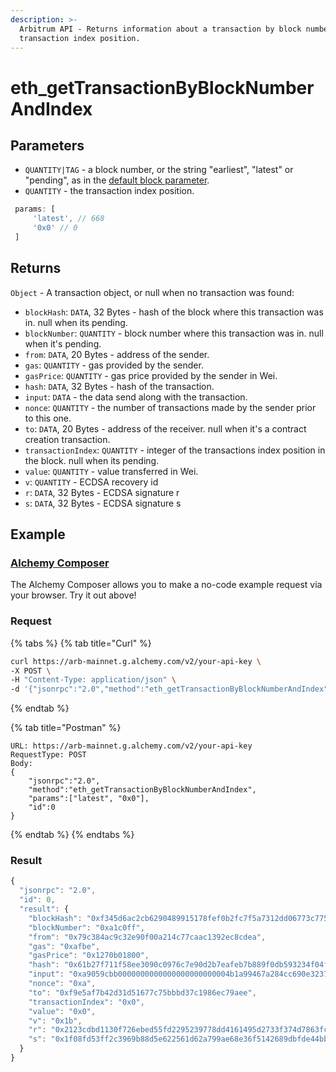 ```yaml
---
description: >-
  Arbitrum API - Returns information about a transaction by block number and
  transaction index position.
---
```


# eth\_getTransactionByBlockNumberAndIndex

## Parameters

* `QUANTITY|TAG` - a block number, or the string "earliest", "latest" or "pending", as in the [default block parameter](https://eth.wiki/json-rpc/API#the-default-block-parameter).
* `QUANTITY` - the transaction index position.

```javascript
 params: [ 
     'latest', // 668 
     '0x0' // 0 
 ]
```

## Returns

`Object` - A transaction object, or null when no transaction was found:

* `blockHash`: `DATA`, 32 Bytes - hash of the block where this transaction was in. null when its pending.
* `blockNumber`: `QUANTITY` - block number where this transaction was in. null when it's pending.
* `from`: `DATA`, 20 Bytes - address of the sender.
* `gas`: `QUANTITY` - gas provided by the sender.
* `gasPrice`: `QUANTITY` - gas price provided by the sender in Wei.
* `hash`: `DATA`, 32 Bytes - hash of the transaction.
* `input`: `DATA` - the data send along with the transaction.
* `nonce`: `QUANTITY` - the number of transactions made by the sender prior to this one.
* `to`: `DATA`, 20 Bytes - address of the receiver. null when it's a contract creation transaction.
* `transactionIndex`: `QUANTITY` - integer of the transactions index position in the block. null when its pending.
* `value`: `QUANTITY` - value transferred in Wei.
* `v`: `QUANTITY` - ECDSA recovery id
* `r`: `DATA`, 32 Bytes - ECDSA signature r
* `s`: `DATA`, 32 Bytes - ECDSA signature s

## Example

### [Alchemy Composer](https://composer.alchemyapi.io/?composer\_state=%7B%22chain%22%3A0%2C%22network%22%3A0%2C%22methodName%22%3A%22eth\_getTransactionByBlockNumberAndIndex%22%2C%22paramValues%22%3A%5B%22latest%22%2C%22%22%5D%7D)

The Alchemy Composer allows you to make a no-code example request via your browser. Try it out above!

### Request

{% tabs %}
{% tab title="Curl" %}
```bash
curl https://arb-mainnet.g.alchemy.com/v2/your-api-key \
-X POST \
-H "Content-Type: application/json" \
-d '{"jsonrpc":"2.0","method":"eth_getTransactionByBlockNumberAndIndex","params":["latest", "0x0"],"id":0}'
```
{% endtab %}

{% tab title="Postman" %}
```http
URL: https://arb-mainnet.g.alchemy.com/v2/your-api-key
RequestType: POST
Body: 
{
    "jsonrpc":"2.0",
    "method":"eth_getTransactionByBlockNumberAndIndex",
    "params":["latest", "0x0"],
    "id":0
}
```
{% endtab %}
{% endtabs %}

### Result

```javascript
{
  "jsonrpc": "2.0",
  "id": 0,
  "result": {
    "blockHash": "0xf345d6ac2cb6290489915178fef0b2fc7f5a7312dd06773c77532de6740b2b4d",
    "blockNumber": "0xa1c0ff",
    "from": "0x79c384ac9c32e90f00a214c77caac1392ec8cdea",
    "gas": "0xafbe",
    "gasPrice": "0x1270b01800",
    "hash": "0x61b27f711f58ee3090c0976c7e90d2b7eafeb7b889f0db593234f04f8ce07f22",
    "input": "0xa9059cbb0000000000000000000000004b1a99467a284cc690e3237bc69105956816f7620000000000000000000000000000000000000000000000000000001919617600",
    "nonce": "0xa",
    "to": "0xf9e5af7b42d31d51677c75bbbd37c1986ec79aee",
    "transactionIndex": "0x0",
    "value": "0x0",
    "v": "0x1b",
    "r": "0x2123cdbd1130f726ebed55fd2295239778dd4161495d2733f374d7863fc42ab1",
    "s": "0x1f08fd53ff2c3969b88d5e622561d62a799ae68e36f5142689dbfde44bbe1bed"
  }
}
```
